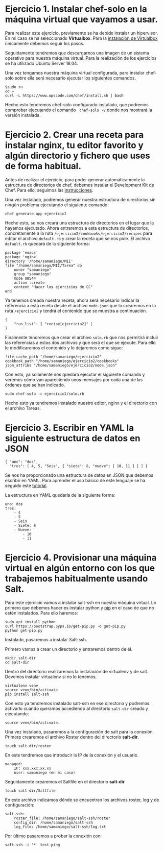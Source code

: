 # Ejercicio 1. Instalar chef-solo en la máquina virtual que vayamos a usar.

Para realizar este ejercicio, previamente se ha debido instalar un hipervisor. En mi caso se ha seleccionado **Virtualbox**.
Para la [instalación de Virtualbox](https://maslinux.es/como-instalar-virtualbox-en-ubuntu-18-04/) únicamente debemos seguir los pasos.

Seguidamente tendremos que descargarnos una imagen de un sistema operativo para nuestra máquina virtual. Para la realización de los ejercicios se ha utilizado Ubuntu Server 18.04.

Una vez tengamos nuestra máquina virtual configurada, para instalar chef-solo sobre ella será necesario ejecutar los siguientes comandos.
	
	$sudo su
	cd ~
	curl -L https://www.opscode.com/chef/install.sh | bash

Hecho esto tendremos chef-solo configurado instalado, que podremos comprobar ejecutando el comando ``` chef-solo -v``` donde nos mostrará la versión instalada.



# Ejercicio 2. Crear una receta para instalar nginx, tu editor favorito y algún directorio y fichero que uses de forma habitual.

Antes de realizar el ejercicio, para poder generar automáticamente la estructura de directorios de chef, debemos instalar el Development Kit de Chef.
Para ello, seguimos las [instrucciones](https://docs.chef.io/install_dk.html).

Una vez instalado, podremos generar nuestra estructura de directorios sin ningún problema ejecutando el siguiente comando:
		
	chef generate app ejercicio2

Hecho esto, se nos creará una estructura de directorios en el lugar que la hayamos ejecutado.
Ahora entraremos a esta estructura de directorios, concretamente a la ruta ```/ejercicio2/cookbooks/ejercicio2/recipes``` para editar el archivo ```default.rb``` y crear la receta que se nos pide.
El archivo ```default.rb``` quedará de la siguiente forma:

	package 'emacs'
	package 'nginx'
	directory '/home/samaniego/MII'
	file "/home/samaniego/MII/Tarea" do
		owner "samaniego"
		group "samaniego"
		mode 00544
		action :create
		content "Hacer los ejercicios de CC"
	end

Ya tenemos creada nuestra receta, ahora será necesario indicar la referencia a esta receta desde el archivo ```node.json``` que lo crearemos en la ruta ```/ejercicio2``` y tendrá el contenido que se muestra a continuación.
	
	{
		"run_list": [ "recipe[ejercicio2]" ]
	}	

Finalmente tendremos que crear el archivo ```solo.rb``` que nos permitirá incluir las referencias a estos dos archivos y que será el que se ejecute.
Para ello le modificaremos el contenido y lo dejaremos como sigue:

	file_cache_path "/home/samaniego/ejercicio2"
	cookbook_path "/home/samaniego/ejercicio2/cookbooks"
	json_attribs "/home/samaniego/ejercicio2/node.json"

Con esto, ya solamente nos quedará ejecutar el siguiente comando y veremos cómo van apareciendo unos mensajes por cada una de las órdenes que se han indicado.

	sudo chef-solo -c ejercicio2/solo.rb

Hecho esto ya tendremos instalado nuestro editor, nginx y el directorio con el archivo Tareas.

# Ejercicio 3. Escribir en YAML la siguiente estructura de datos en JSON

	{ "uno": "dos",
	  "tres": [ 4, 5, "Seis", { "siete": 8, "nueve": [ 10, 11 ] } ] }

Se nos ha proporcionado una estructura de datos en JSON que debemos escribir en YAML. Para aprender el uso básico de este lenguaje se ha seguido este [tutorial](https://pharalax.com/blog/yaml-introduccion-al-lenguaje-yaml/).

La estructura en YAML quedaría de la siguiente forma:
	
	uno: dos
	tres: 
		- 4
		- 5
		- Seis
		- Siete: 8
		- Nueve:
			- 10
			- 11

# Ejercicio 4. Provisionar una máquina virtual en algún entorno con los que trabajemos habitualmente usando Salt.

Para este ejercicio vamos a instalar salt-ssh en nuestra máquina virtual.
Lo primero que debemos hacer es instalar python y [pip](https://pip.pypa.io/en/stable/installing/#installing-with-get-pip-py) en el caso de que no estén instalados.
Para ello haremos:
	
	sudo apt install python
	curl https://bootstrap.pypa.io/get-pip.py -o get-pip.py
	python get-pip.py

Instalado, pasaremos a instalar Salt-ssh.

Primero vamos a crear un directorio y entraremos dentro de él.
	
	mkdir salt-dir
	cd salt-dir

Dentro del directorio realizaremos la instalación de virtualenv y de salt. Devemos instalar virtualenv si no lo tenemos.

	virtualenv venv
	source venv/bin/activate
	pip install salt-ssh

Con esto ya tendremos instalado salt-ssh en ese directorio y podremos activarlo cuando queramos accediendo al directorio ```salt-dir``` creado y ejecutando:
	
	source venv/bin/activate.

Una vez instalado, pasaremos a la configuración de salt para la conexión.
Primerp crearemos el archivo Roster dentro del directorio **salt-dir**. 
	
	touch salt-dir/roster

En este tendremos que introducir la IP de la conexión y el usuario.
	
	managed:
		IP: xxx.xxx.xx.xx
		user: samaniego (en mi caso)

Seguidamente crearemos el Saltfile en el directorio **salt-dir**

	touch salt-dir/Saltfile

En este archivo indicamos dónde se encuentran los archivos roster, log y de configuración:

	salt-ssh:
		roster_file: /home/samaniego/salt-ssh/roster 
		config_dir: /home/samaniego/salt-ssh
		log_file: /home/samaniego/salt-ssh/log.txt 

Por último pasaremos a probar la conexión con:

	salt-ssh -i '*' test.ping

